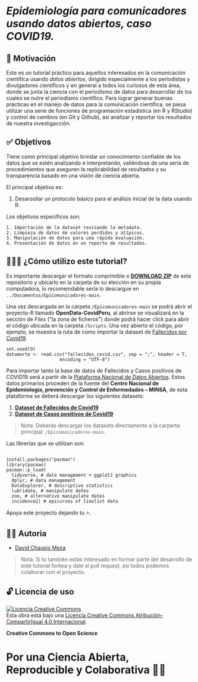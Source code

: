 # ***Epidemiología para comunicadores usando datos abiertos, caso COVID19.***


## 🌻 Motivación

Este es un tutorial práctico para aquellos interesados en la comunicación científica usando *datos abiertos*, dirigido especialmente a los periodistas y divulgadores científicos y en general a todos los curiosos de esta área, donde se junta la ciencia con el periodismo de datos para desarrollar de los cuales se nutre el periodismo científico. Para lograr generar buenas prácticas en el manejo de datos para la comunicación científica, se piesa utilizar una serie de funciones de programación estadística (en R y RStudio) y control de cambios (en Git y Github), asi analizar y reportar los resultados de nuestra investigacción. 

## ✅ Objetivos

Tiene como principal objetivo brindar un conocimiento confiable de los datos que se estén analizando e interpretando, valiéndose de una seria de procedimientos que 
aseguren la replicabilidad de resultados y su transparencia basado en una visión de ciencia abierta.

El principal objetivo es: 

  1. Desaroollar un protocolo básico para el análisis inicial de la data usando R.

Los objetivos específicos son:
  
    1. Importación de la dataset revisando la metadata.
    2. Limpieza de datos de valores perdidos y atípicos.
    3. Manipulación de datos para una rápida evaluación.
    4. Presentación de datos en un reporte de resultados.

## 🙋🏻‍♂️ ¿Cómo utilizo este tutorial?

Es importante descargar el formato comprimible o [**DOWNLOAD ZIP**](https://github.com/DChaupis/Epi-Comunicadores/archive/refs/heads/main.zip) de este repositorio y ubicarlo en la carpeta de su elección en su propia computadora, lo recomemdable sería lo descargue en `../Documentos/EpiComunicadores-main`. 

Una vez descargada en la carpeta `/Epicomunicadores-main` se podrá abrir el proyecto-R llamado **OpenData-CovidPeru**, al abrirse se visualizará en la sección de *Files* ("la zona de ficheros") donde podrá hacer click para abrir el código ubicada en la carpeta `/Scripts`. Una vez abierto el código, por ejemplo, se muestra la ruta de como importar la dataset de [Fallecidos por Covid19](https://www.datosabiertos.gob.pe/dataset/fallecidos-por-covid-19-ministerio-de-salud-minsa/resource/4b7636f3-5f0c-4404-8526). 

```{r}
set.seed(9)
datamorte <- read.csv("fallecidos_covid.csv", sep = ";", header = T, 
                    encoding = "UTF-8")       

```
Para importar tanto la base de datos de Fallecidos y Casos positivos de COVID19 será a partir de la [Plataforma Nacional de Datos Abiertos](https://www.datosabiertos.gob.pe/). Estos datos primarios proceden de la fuente del **Centro Nacional de Epidemiologia, prevención y Control de Enfermedades – MINSA**, de esta plataforma se deberá descargar los siguientes datasets:

  1. [**Dataset de Fallecidos de Covid19**](https://www.datosabiertos.gob.pe/dataset/fallecidos-por-covid-19-ministerio-de-salud-minsa/resource/4b7636f3-5f0c-4404-8526)
  2. [**Dataset de Casos positivos de Covid19**](https://www.datosabiertos.gob.pe/dataset/casos-positivos-por-covid-19-ministerio-de-salud-minsa/resource/690e57a6-a465-47d8-86fd)

> Nota: Deberás descargar los datasets directamente a la carperta principal: `/Epicomunicadores-main`.

Las librerías que se utilizan son:
```{r}

install.packages("pacman")
library(pacman)
pacman::p_load(
  tidyverse, # data management + ggplot2 graphics 
  dplyr, # data management
  DataExplorer, # descriptive statistics
  lubridate, # manipulate dates
  zoo, # alternative manipulate dates 
  incidence2) # epicurves of linelist data 

```

Apoya este proyecto dejando tu ⭐.

## 👨‍💻 Autoria 

  - [David Chaupis Meza](https://www.linkedin.com/in/davidchaupis/)

> Nota: Si tu también estás interesado en formar parte del desarrollo de este tutorial forkea y dale al pull request, así todos podemos colaborar con el proyecto.

## 🔓 Licencia de uso

<a rel="license" href="http://creativecommons.org/licenses/by-sa/4.0/"><img alt="Licencia Creative Commons" style="border-width:0" src="https://i.creativecommons.org/l/by-sa/4.0/80x15.png" /></a><br />Esta obra está bajo una <a rel="license" href="http://creativecommons.org/licenses/by-sa/4.0/">Licencia Creative Commons Atribución-CompartirIgual 4.0 Internacional</a>.

**Creative Commons to Open Science**


# **Por una Ciencia Abierta, Reproducible y Colaborativa** 🙌🏻
